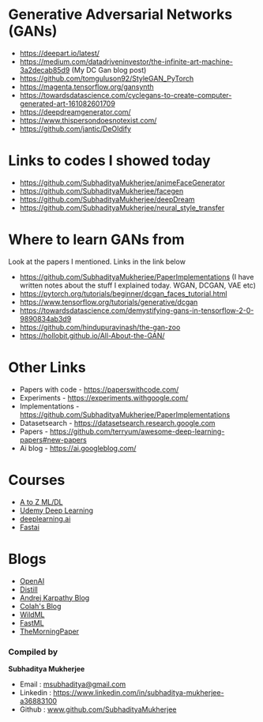 # Generative Adversarial Networks (GANs)

- https://deepart.io/latest/
- https://medium.com/datadriveninvestor/the-infinite-art-machine-3a2decab85d9 (My DC Gan blog post)
- https://github.com/tomguluson92/StyleGAN_PyTorch
- https://magenta.tensorflow.org/gansynth
- https://towardsdatascience.com/cyclegans-to-create-computer-generated-art-161082601709
- https://deepdreamgenerator.com/
- https://www.thispersondoesnotexist.com/
- https://github.com/jantic/DeOldify

# Links to codes I showed today

- https://github.com/SubhadityaMukherjee/animeFaceGenerator
- https://github.com/SubhadityaMukherjee/facegen
- https://github.com/SubhadityaMukherjee/deepDream
- https://github.com/SubhadityaMukherjee/neural_style_transfer

# Where to learn GANs from

Look at the papers I mentioned. Links in the link below

- https://github.com/SubhadityaMukherjee/PaperImplementations (I have written notes about the stuff I explained today. WGAN, DCGAN, VAE etc)
- https://pytorch.org/tutorials/beginner/dcgan_faces_tutorial.html
- https://www.tensorflow.org/tutorials/generative/dcgan
- https://towardsdatascience.com/demystifying-gans-in-tensorflow-2-0-9890834ab3d9
- https://github.com/hindupuravinash/the-gan-zoo
- https://hollobit.github.io/All-About-the-GAN/

# Other Links

- Papers with code - https://paperswithcode.com/
- Experiments - https://experiments.withgoogle.com/
- Implementations - https://github.com/SubhadityaMukherjee/PaperImplementations
- Datasetsearch - https://datasetsearch.research.google.com
- Papers - https://github.com/terryum/awesome-deep-learning-papers#new-papers
- Ai blog - https://ai.googleblog.com/

# Courses

- [A to Z ML/DL](https://www.udemy.com/course/machinelearning/)
- [Udemy Deep Learning](https://www.udemy.com/course/deeplearning/)
- [deeplearning.ai](https://www.deeplearning.ai/)
- [Fastai](https://course.fast.ai/)

# Blogs

- [OpenAI](https://www.openai.com/)
- [Distill](http://distill.pub/)
- [Andrej Karpathy Blog](http://karpathy.github.io/)
- [Colah's Blog](http://colah.github.io/)
- [WildML](http://www.wildml.com/)
- [FastML](http://www.fastml.com/)
- [TheMorningPaper](https://blog.acolyer.org/)

### Compiled by

**Subhaditya Mukherjee**

- Email : msubhaditya@gmail.com
- Linkedin : https://www.linkedin.com/in/subhaditya-mukherjee-a36883100
- Github : www.github.com/SubhadityaMukherjee

